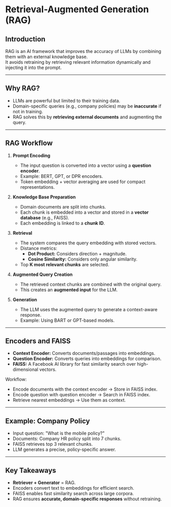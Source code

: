 # Retrieval-Augmented Generation (RAG)

## Introduction
RAG is an AI framework that improves the accuracy of LLMs by combining them with an external knowledge base.  
It avoids retraining by retrieving relevant information dynamically and injecting it into the prompt.

---

## Why RAG?
- LLMs are powerful but limited to their training data.  
- Domain-specific queries (e.g., company policies) may be **inaccurate** if not in training.  
- RAG solves this by **retrieving external documents** and augmenting the query.

---

## RAG Workflow
1. **Prompt Encoding**
   - The input question is converted into a vector using a **question encoder**.
   - Example: BERT, GPT, or DPR encoders.
   - Token embedding + vector averaging are used for compact representations.

2. **Knowledge Base Preparation**
   - Domain documents are split into chunks.  
   - Each chunk is embedded into a vector and stored in a **vector database** (e.g., FAISS).  
   - Each embedding is linked to a **chunk ID**.

3. **Retrieval**
   - The system compares the query embedding with stored vectors.  
   - Distance metrics:
     - **Dot Product:** Considers direction + magnitude.  
     - **Cosine Similarity:** Considers only angular similarity.  
   - Top **K most relevant chunks** are selected.

4. **Augmented Query Creation**
   - The retrieved context chunks are combined with the original query.  
   - This creates an **augmented input** for the LLM.

5. **Generation**
   - The LLM uses the augmented query to generate a context-aware response.  
   - Example: Using BART or GPT-based models.

---

## Encoders and FAISS
- **Context Encoder:** Converts documents/passages into embeddings.  
- **Question Encoder:** Converts queries into embeddings for comparison.  
- **FAISS:** A Facebook AI library for fast similarity search over high-dimensional vectors.  

Workflow:
- Encode documents with the context encoder → Store in FAISS index.  
- Encode question with question encoder → Search in FAISS index.  
- Retrieve nearest embeddings → Use them as context.  

---

## Example: Company Policy
- Input question: "What is the mobile policy?"  
- Documents: Company HR policy split into 7 chunks.  
- FAISS retrieves top 3 relevant chunks.  
- LLM generates a precise, policy-specific answer.

---

## Key Takeaways
- **Retriever + Generator** = RAG.  
- Encoders convert text to embeddings for efficient search.  
- FAISS enables fast similarity search across large corpora.  
- RAG ensures **accurate, domain-specific responses** without retraining.  
